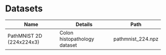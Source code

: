 # Datasets

| Name | Details | Path | 
| --- | --- | --- | 
| PathMNIST 2D (224x224x3) | Colon histopathology dataset | pathmnist_224.npz |